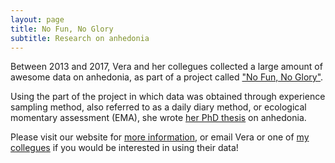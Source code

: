 ```yaml
---
layout: page
title: No Fun, No Glory
subtitle: Research on anhedonia
---
```



Between 2013 and 2017, Vera and her collegues collected a large amount of awesome data on anhedonia, as part of a project called ["No Fun, No Glory"](https://nofunnoglory.nl/en). 

Using the part of the project in which data was obtained through experience sampling method, also referred to as a daily diary method, or ecological momentary assessment (EMA), she wrote [her PhD thesis](https://docs.wixstatic.com/ugd/c22377_f6d9d466111c42e8a75ce6c4cbced4a7.pdf) on anhedonia.

Please visit our website for [more information](http://nofunnoglory.nl/en/), 
or email Vera or one of [my collegues](https://nofunnoglory.nl/en/research-group) if you would be interested in using their data!

